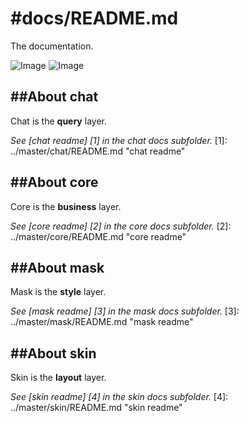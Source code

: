 #docs/README.md
==============

The documentation.

![Image](../master/images/google.jpeg?raw=true)
![Image](../master/images/File-SVG-logo.svg)

##About chat
----------
Chat is the **query** layer.

*See [chat readme] [1] in the chat docs subfolder.*
[1]: ../master/chat/README.md "chat readme"

##About core
----------
Core is the **business** layer.

*See [core readme] [2] in the core docs subfolder.*
[2]: ../master/core/README.md "core readme"

##About mask
----------
Mask is the **style** layer. 

*See [mask readme] [3] in the mask docs subfolder.*
[3]: ../master/mask/README.md "mask readme"

##About skin
----------
Skin is the **layout** layer.

*See [skin readme] [4] in the skin docs subfolder.*
[4]: ../master/skin/README.md "skin readme"